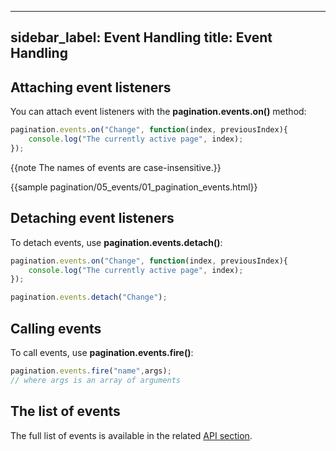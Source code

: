 
---
sidebar_label: Event Handling
title: Event Handling
---          

## Attaching event listeners

You can attach event listeners with the **pagination.events.on()** method:

~~~js
pagination.events.on("Change", function(index, previousIndex){
    console.log("The currently active page", index);
});
~~~

{{note The names of events are case-insensitive.}}

{{sample    pagination/05_events/01_pagination_events.html}}

## Detaching event listeners

To detach events, use **pagination.events.detach()**:

~~~js
pagination.events.on("Change", function(index, previousIndex){
    console.log("The currently active page", index);
});

pagination.events.detach("Change");
~~~

## Calling events

To call events, use **pagination.events.fire()**:

~~~js
pagination.events.fire("name",args);
// where args is an array of arguments
~~~

## The list of events

The full list of events is available in the related [API section](pagination/api/refs/pagination_events.md).
